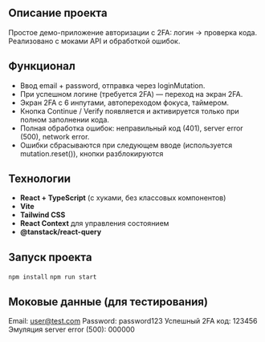 ## Описание проекта

Простое демо-приложение авторизации с 2FA: логин → проверка кода. Реализовано с моками API и обработкой ошибок.

## Функционал

- Ввод email + password, отправка через loginMutation.
- При успешном логине (требуется 2FA) — переход на экран 2FA.
- Экран 2FA с 6 инпутами, автопереходом фокуса, таймером.
- Кнопка Continue / Verify появляется и активируется только при полном заполнении кода.
- Полная обработка ошибок: неправильный код (401), server error (500), network error.
- Ошибки сбрасываются при следующем вводе (используется mutation.reset()), кнопки разблокируются

## Технологии

- **React + TypeScript** (с хуками, без классовых компонентов)
- **Vite**
- **Tailwind CSS**
- **React Context** для управления состоянием
- **@tanstack/react-query**

## Запуск проекта

`npm install`
`npm run start`

## Моковые данные (для тестирования)

Email: user@test.com
Password: password123
Успешный 2FA код: 123456
Эмуляция server error (500): 000000
